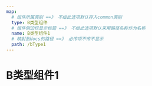 ```yaml
---
map:
  # 组件所属类别 ==》 不给此选项默认存入common类别
  type: B类型组件
  # 组件侧边栏显示标题 ==》 不给此选项默认采用路径名称作为名称
  name: B类型组件1
  # 映射到docs的路径 ==》 必传项不传不显示
  path: /bType1
---
```


# B类型组件1